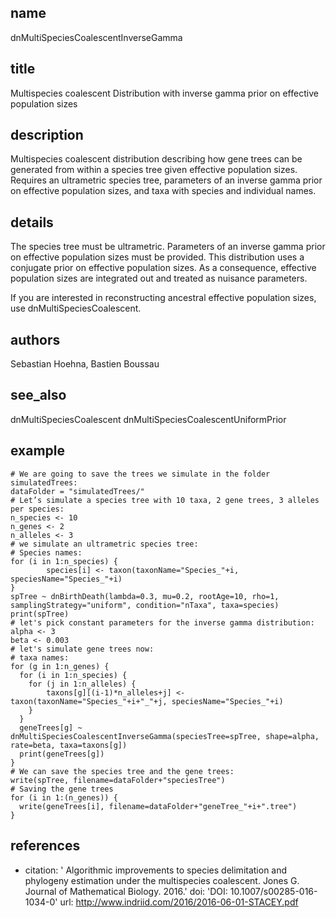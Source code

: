 ## name
dnMultiSpeciesCoalescentInverseGamma
## title
Multispecies coalescent Distribution with inverse gamma prior on effective population sizes
## description
Multispecies coalescent distribution describing how gene trees can be generated from within a species tree given effective population sizes. Requires an ultrametric species tree, parameters of an inverse gamma prior on effective population sizes, and taxa with species and individual names.
## details
The species tree must be ultrametric.
Parameters of an inverse gamma prior on effective population sizes must be provided.
This distribution uses a conjugate prior on effective population sizes. As a consequence, effective population sizes are integrated out and treated as nuisance parameters.

If you are interested in reconstructing ancestral effective population sizes, use dnMultiSpeciesCoalescent.

## authors
Sebastian Hoehna, Bastien Boussau
## see_also
dnMultiSpeciesCoalescent
dnMultiSpeciesCoalescentUniformPrior
## example
	# We are going to save the trees we simulate in the folder simulatedTrees:
	dataFolder = "simulatedTrees/" 
	# Let’s simulate a species tree with 10 taxa, 2 gene trees, 3 alleles per species:
	n_species <- 10
	n_genes <- 2
	n_alleles <- 3
	# we simulate an ultrametric species tree:
	# Species names:
	for (i in 1:n_species) {
	        species[i] <- taxon(taxonName="Species_"+i, speciesName="Species_"+i)
	}
	spTree ~ dnBirthDeath(lambda=0.3, mu=0.2, rootAge=10, rho=1, samplingStrategy="uniform", condition="nTaxa", taxa=species)
	print(spTree)
	# let's pick constant parameters for the inverse gamma distribution:
	alpha <- 3
	beta <- 0.003
	# let's simulate gene trees now:
	# taxa names:
	for (g in 1:n_genes) {
	  for (i in 1:n_species) {
	    for (j in 1:n_alleles) {
	        taxons[g][(i-1)*n_alleles+j] <- taxon(taxonName="Species_"+i+"_"+j, speciesName="Species_"+i)
	    }
	  }
	  geneTrees[g] ~ dnMultiSpeciesCoalescentInverseGamma(speciesTree=spTree, shape=alpha, rate=beta, taxa=taxons[g])
	  print(geneTrees[g])
	}
	# We can save the species tree and the gene trees: 
	write(spTree, filename=dataFolder+"speciesTree")
	# Saving the gene trees
	for (i in 1:(n_genes)) {
	  write(geneTrees[i], filename=dataFolder+"geneTree_"+i+".tree")
	}
	
## references
- citation: ' Algorithmic improvements to species delimitation and phylogeny estimation
    under the multispecies coalescent. Jones G.  Journal of Mathematical Biology.
    2016.'
  doi: 'DOI: 10.1007/s00285-016-1034-0'
  url: http://www.indriid.com/2016/2016-06-01-STACEY.pdf
